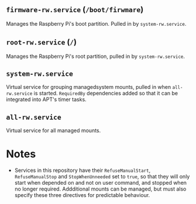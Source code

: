 ## `firmware-rw.service` (`/boot/firwmare`)
Manages the Raspberry Pi's boot partition. Pulled in by `system-rw.service`.

## `root-rw.service` (`/`)
Manages the Raspberry Pi's root partition, pulled in by `system-rw.service`.

## `system-rw.service`
Virtual service for grouping managedsystem mounts, pulled in when `all-rw.service` is started. `RequiredBy` dependencies added so that it can be integrated into APT's timer tasks.

## `all-rw.service`
Virtual service for all managed mounts.

# Notes
- Services in this repository have their `RefuseManualStart`, `RefuseManualStop` and `StopWhenUnneeded` set to `true`, so that they will only start when depended on and not on user command, and stopped when no longer required. Addditional mounts can be managed, but must also specify these three directives for predictable behaviour.
